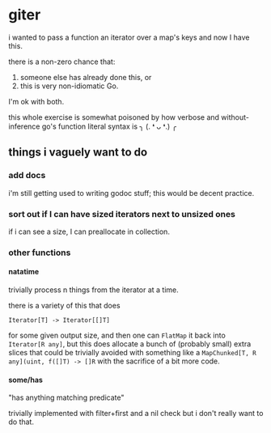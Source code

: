 # giter
i wanted to pass a function an iterator over a map's keys and now I have this.

there is a non-zero chance that:

1. someone else has already done this, or
1. this is very non-idiomatic Go.

I'm ok with both.

this whole exercise is somewhat poisoned by how verbose and without-inference go's function literal
syntax is ╮ (. ❛ ᴗ ❛.) ╭

## things i vaguely want to do

### add docs

i'm still getting used to writing godoc stuff; this would be decent practice.

### sort out if I can have sized iterators next to unsized ones

if i can see a size, I can preallocate in collection.

### other functions

#### natatime
trivially process n things from the iterator at a time.

there is a variety of this that does

    Iterator[T] -> Iterator[[]T]

for some given output size, and then one can `FlatMap` it back into `Iterator[R any]`, but this does
allocate a bunch of (probably small) extra slices that could be trivially avoided with something
like a `MapChunked[T, R any](uint, f([]T) -> []R` with the sacrifice of a bit more code.

#### some/has
"has anything matching predicate"

trivially implemented with filter+first and a nil check but i don't really want to do that.
